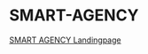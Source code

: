 # SMART-AGENCY

[SMART AGENCY Landingpage](https://github.com/dianavile/SMART-AGENCY/blob/master/assets/images/Smart-Agency-Landingpage.PNG)

